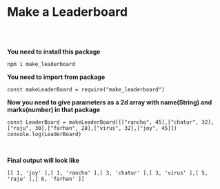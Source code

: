 # Make a Leaderboard

<br/>
<br/>


**You need to install this package**
<br/>

```npm i make_leaderboard```
<br/>


**You need to import from package**
<br/>

```const makeLeaderBoard = require("make_leaderboard")```
<br/>


**Now you need to give parameters as a 2d array with name(String) and marks(number) in that package**
<br/>

```const LeaderBoard = makeLeaderBoard([["rancho", 45],["chatur", 32],["raju", 30],["farhan", 28],["virus", 32],["joy", 45]])```
```console.log(LeaderBoard)```

<br/>


**Final output will look like**
<br/>

```[[ 1, 'joy' ],[ 1, 'rancho' ],[ 3, 'chatur' ],[ 3, 'virus' ],[ 5, 'raju' ],[ 6, 'farhan' ]]```
